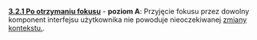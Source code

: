 [**3.2.1 Po otrzymaniu fokusu**](https://wcag.lepszyweb.pl/#on-focus) - **poziom A**: Przyjęcie fokusu przez dowolny komponent interfejsu użytkownika nie powoduje nieoczekiwanej <a href="#" data-toggle="tooltip" data-original-title="{{site.data.glossary.zmiany_kontekstu | strip_html | replace: '*', ''}}">zmiany kontekstu.</a>.
